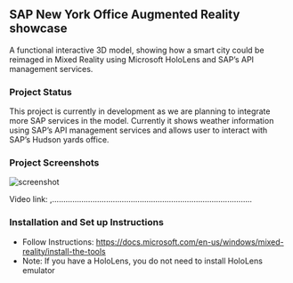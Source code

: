 ## SAP New York Office Augmented Reality showcase
A functional interactive 3D model, showing how a smart city could be reimaged in Mixed Reality using Microsoft HoloLens and SAP’s API management services. 

### Project Status
This project is currently in development as we are planning to integrate more SAP services in the model. Currently it shows weather information using SAP’s API management services and allows user to interact with SAP’s Hudson yards office.

### Project Screenshots
 
![screenshot](https://user-images.githubusercontent.com/24690198/44671229-f1e07900-a9f2-11e8-9db3-3be2e9553485.JPG)
 

Video link: ,……………………………………………………………………………..

### Installation and Set up Instructions

- Follow Instructions: https://docs.microsoft.com/en-us/windows/mixed-reality/install-the-tools
- Note: If you have a HoloLens, you do not need to install HoloLens emulator
 


